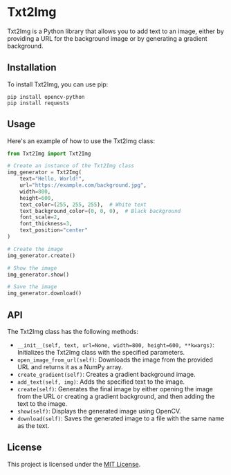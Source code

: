 # Txt2Img

Txt2Img is a Python library that allows you to add text to an image, either by providing a URL for the background image or by generating a gradient background.

## Installation

To install Txt2Img, you can use pip:

```
pip install opencv-python
pip install requests
```

## Usage

Here's an example of how to use the Txt2Img class:

```python
from Txt2Img import Txt2Img

# Create an instance of the Txt2Img class
img_generator = Txt2Img(
    text="Hello, World!",
    url="https://example.com/background.jpg",
    width=800,
    height=600,
    text_color=(255, 255, 255),  # White text
    text_background_color=(0, 0, 0),  # Black background
    font_scale=2,
    font_thickness=3,
    text_position="center"
)

# Create the image
img_generator.create()

# Show the image
img_generator.show()

# Save the image
img_generator.download()
```

## API

The Txt2Img class has the following methods:

- `__init__(self, text, url=None, width=800, height=600, **kwargs)`: Initializes the Txt2Img class with the specified parameters.
- `open_image_from_url(self)`: Downloads the image from the provided URL and returns it as a NumPy array.
- `create_gradient(self)`: Creates a gradient background image.
- `add_text(self, img)`: Adds the specified text to the image.
- `create(self)`: Generates the final image by either opening the image from the URL or creating a gradient background, and then adding the text to the image.
- `show(self)`: Displays the generated image using OpenCV.
- `download(self)`: Saves the generated image to a file with the same name as the text.

## License

This project is licensed under the [MIT License](LICENSE).